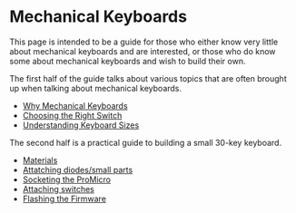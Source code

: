 # Mechanical Keyboards #

This page is intended to be a guide for those who either know very little about mechanical keyboards and are interested, or those who do know some about mechanical keyboards and wish to build their own.

The first half of the guide talks about various topics that are often brought up when talking about mechanical keyboards.

- [Why Mechanical Keyboards](https://github.com/johnriforgiate/English-516-Final-Project/blob/master/Why%20Mechanical%20Keyboards.md)
- [Choosing the Right Switch](https://github.com/johnriforgiate/English-516-Final-Project/blob/master/Switch%20Comparison.md)
- [Understanding Keyboard Sizes](https://github.com/johnriforgiate/English-516-Final-Project/blob/master/Keyboard%20Size%20Types.md)

The second half is a practical guide to building a small 30-key keyboard.
- [Materials](https://github.com/johnriforgiate/English-516-Final-Project/blob/master/Materials.md)
- [Attatching diodes/small parts](https://github.com/johnriforgiate/English-516-Final-Project/blob/master/AttachingDiodes.md)
- [Socketing the ProMicro](https://github.com/johnriforgiate/English-516-Final-Project/blob/master/Socketing.md)
- [Attaching switches](https://github.com/johnriforgiate/English-516-Final-Project/blob/master/AttachingSwitches.md)
- [Flashing the Firmware](https://github.com/johnriforgiate/English-516-Final-Project/blob/master/FlashingFirmware.md)
